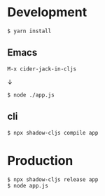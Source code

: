 # Development

    $ yarn install

## Emacs

    M-x cider-jack-in-cljs

↓

    $ node ./app.js

## cli

    $ npx shadow-cljs compile app


# Production

    $ npx shadow-cljs release app
    $ node app.js
